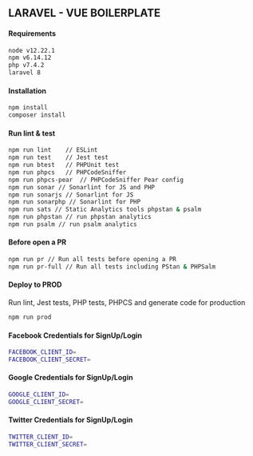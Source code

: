 ## LARAVEL - VUE BOILERPLATE

#### Requirements
```bash
node v12.22.1
npm v6.14.12
php v7.4.2
laravel 8
```

#### Installation
```bash
npm install
composer install
```

#### Run lint & test
```bash
npm run lint    // ESLint
npm run test    // Jest test
npm run btest   // PHPUnit test
npm run phpcs   // PHPCodeSniffer
npm run phpcs-pear  // PHPCodeSniffer Pear config
npm run sonar // Sonarlint for JS and PHP
npm run sonarjs // Sonarlint for JS
npm run sonarphp // Sonarlint for PHP
npm run sats // Static Analytics tools phpstan & psalm
npm run phpstan // run phpstan analytics
npm run psalm // run psalm analytics  
```

#### Before open a PR
```bash
npm run pr // Run all tests before opening a PR
npm run pr-full // Run all tests including PStan & PHPSalm
```

#### Deploy to PROD
Run lint, Jest tests, PHP tests, PHPCS and generate code for production
```bash
npm run prod
```


#### Facebook Credentials for SignUp/Login
```bash
FACEBOOK_CLIENT_ID=
FACEBOOK_CLIENT_SECRET=
```

#### Google Credentials for SignUp/Login
```bash
GOOGLE_CLIENT_ID=
GOOGLE_CLIENT_SECRET=
```

#### Twitter Credentials for SignUp/Login
```bash
TWITTER_CLIENT_ID=
TWITTER_CLIENT_SECRET=
```
